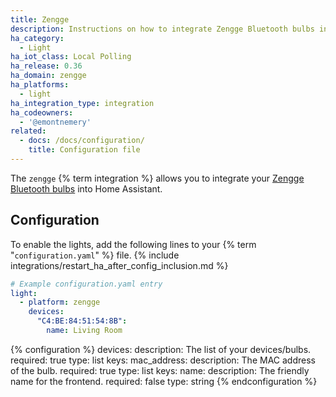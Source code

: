 ```yaml
---
title: Zengge
description: Instructions on how to integrate Zengge Bluetooth bulbs into Home Assistant.
ha_category:
  - Light
ha_iot_class: Local Polling
ha_release: 0.36
ha_domain: zengge
ha_platforms:
  - light
ha_integration_type: integration
ha_codeowners:
  - '@emontnemery'
related:
  - docs: /docs/configuration/
    title: Configuration file
---
```


The `zengge` {% term integration %} allows you to integrate your [Zengge Bluetooth bulbs](http://www.zengge.com/) into Home Assistant.

## Configuration

To enable the lights, add the following lines to your {% term "`configuration.yaml`" %} file.
{% include integrations/restart_ha_after_config_inclusion.md %}

```yaml
# Example configuration.yaml entry
light:
  - platform: zengge
    devices:
      "C4:BE:84:51:54:8B":
        name: Living Room
```

{% configuration %}
devices:
  description: The list of your devices/bulbs.
  required: true
  type: list
  keys:
    mac_address:
      description: The MAC address of the bulb.
      required: true
      type: list
      keys:
        name:
          description: The friendly name for the frontend.
          required: false
          type: string
{% endconfiguration %}
